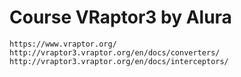 # Course VRaptor3 by Alura

```
https://www.vraptor.org/
http://vraptor3.vraptor.org/en/docs/converters/
http://vraptor3.vraptor.org/en/docs/interceptors/
```